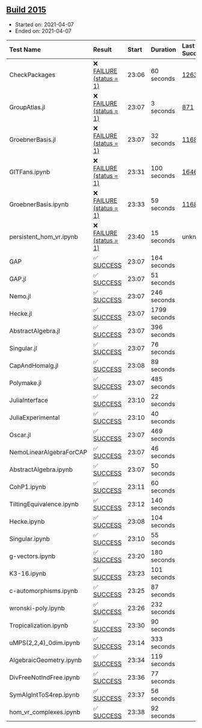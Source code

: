 ## [Build 2015](https://oscarci.mathematik.uni-kl.de/job/oscar-stable/2015/)

* Started on: 2021-04-07
* Ended on: 2021-04-07

| Test Name    | Result | Start | Duration | Last Success | First Failure |
|:-------------|:-------|:------|:---------|:-------------|:--------------|
| CheckPackages | ❌ [FAILURE (status = 1)](https://oscarci.mathematik.uni-kl.de/job/oscar-stable/2015/artifact/logs/build-2015/CheckPackages.log) | 23:06 | 60 seconds | [1263](https://oscarci.mathematik.uni-kl.de/job/oscar-stable/1263/) | [1264](https://oscarci.mathematik.uni-kl.de/job/oscar-stable/1264/) |
| GroupAtlas.jl | ❌ [FAILURE (status = 1)](https://oscarci.mathematik.uni-kl.de/job/oscar-stable/2015/artifact/logs/build-2015/GroupAtlas.jl.log) | 23:07 | 3 seconds | [871](https://oscarci.mathematik.uni-kl.de/job/oscar-stable/871/) | [872](https://oscarci.mathematik.uni-kl.de/job/oscar-stable/872/) |
| GroebnerBasis.jl | ❌ [FAILURE (status = 1)](https://oscarci.mathematik.uni-kl.de/job/oscar-stable/2015/artifact/logs/build-2015/GroebnerBasis.jl.log) | 23:07 | 32 seconds | [1168](https://oscarci.mathematik.uni-kl.de/job/oscar-stable/1168/) | [1169](https://oscarci.mathematik.uni-kl.de/job/oscar-stable/1169/) |
| GITFans.ipynb | ❌ [FAILURE (status = 1)](https://oscarci.mathematik.uni-kl.de/job/oscar-stable/2015/artifact/logs/build-2015/GITFans.ipynb.log) | 23:31 | 100 seconds | [1646](https://oscarci.mathematik.uni-kl.de/job/oscar-stable/1646/) | [1647](https://oscarci.mathematik.uni-kl.de/job/oscar-stable/1647/) |
| GroebnerBasis.ipynb | ❌ [FAILURE (status = 1)](https://oscarci.mathematik.uni-kl.de/job/oscar-stable/2015/artifact/logs/build-2015/GroebnerBasis.ipynb.log) | 23:33 | 59 seconds | [1168](https://oscarci.mathematik.uni-kl.de/job/oscar-stable/1168/) | [1169](https://oscarci.mathematik.uni-kl.de/job/oscar-stable/1169/) |
| persistent_hom_vr.ipynb | ❌ [FAILURE (status = 1)](https://oscarci.mathematik.uni-kl.de/job/oscar-stable/2015/artifact/logs/build-2015/persistent_hom_vr.ipynb.log) | 23:40 | 15 seconds | unknown | unknown |
| GAP | ✅ [SUCCESS](https://oscarci.mathematik.uni-kl.de/job/oscar-stable/2015/artifact/logs/build-2015/GAP.log) | 23:07 | 164 seconds |  |  |
| GAP.jl | ✅ [SUCCESS](https://oscarci.mathematik.uni-kl.de/job/oscar-stable/2015/artifact/logs/build-2015/GAP.jl.log) | 23:07 | 51 seconds |  |  |
| Nemo.jl | ✅ [SUCCESS](https://oscarci.mathematik.uni-kl.de/job/oscar-stable/2015/artifact/logs/build-2015/Nemo.jl.log) | 23:07 | 246 seconds |  |  |
| Hecke.jl | ✅ [SUCCESS](https://oscarci.mathematik.uni-kl.de/job/oscar-stable/2015/artifact/logs/build-2015/Hecke.jl.log) | 23:07 | 1799 seconds |  |  |
| AbstractAlgebra.jl | ✅ [SUCCESS](https://oscarci.mathematik.uni-kl.de/job/oscar-stable/2015/artifact/logs/build-2015/AbstractAlgebra.jl.log) | 23:07 | 396 seconds |  |  |
| Singular.jl | ✅ [SUCCESS](https://oscarci.mathematik.uni-kl.de/job/oscar-stable/2015/artifact/logs/build-2015/Singular.jl.log) | 23:07 | 76 seconds |  |  |
| CapAndHomalg.jl | ✅ [SUCCESS](https://oscarci.mathematik.uni-kl.de/job/oscar-stable/2015/artifact/logs/build-2015/CapAndHomalg.jl.log) | 23:08 | 89 seconds |  |  |
| Polymake.jl | ✅ [SUCCESS](https://oscarci.mathematik.uni-kl.de/job/oscar-stable/2015/artifact/logs/build-2015/Polymake.jl.log) | 23:07 | 485 seconds |  |  |
| JuliaInterface | ✅ [SUCCESS](https://oscarci.mathematik.uni-kl.de/job/oscar-stable/2015/artifact/logs/build-2015/JuliaInterface.log) | 23:10 | 22 seconds |  |  |
| JuliaExperimental | ✅ [SUCCESS](https://oscarci.mathematik.uni-kl.de/job/oscar-stable/2015/artifact/logs/build-2015/JuliaExperimental.log) | 23:10 | 40 seconds |  |  |
| Oscar.jl | ✅ [SUCCESS](https://oscarci.mathematik.uni-kl.de/job/oscar-stable/2015/artifact/logs/build-2015/Oscar.jl.log) | 23:07 | 469 seconds |  |  |
| NemoLinearAlgebraForCAP | ✅ [SUCCESS](https://oscarci.mathematik.uni-kl.de/job/oscar-stable/2015/artifact/logs/build-2015/NemoLinearAlgebraForCAP.log) | 23:07 | 46 seconds |  |  |
| AbstractAlgebra.ipynb | ✅ [SUCCESS](https://oscarci.mathematik.uni-kl.de/job/oscar-stable/2015/artifact/logs/build-2015/AbstractAlgebra.ipynb.log) | 23:07 | 50 seconds |  |  |
| CohP1.ipynb | ✅ [SUCCESS](https://oscarci.mathematik.uni-kl.de/job/oscar-stable/2015/artifact/logs/build-2015/CohP1.ipynb.log) | 23:11 | 60 seconds |  |  |
| TiltingEquivalence.ipynb | ✅ [SUCCESS](https://oscarci.mathematik.uni-kl.de/job/oscar-stable/2015/artifact/logs/build-2015/TiltingEquivalence.ipynb.log) | 23:12 | 140 seconds |  |  |
| Hecke.ipynb | ✅ [SUCCESS](https://oscarci.mathematik.uni-kl.de/job/oscar-stable/2015/artifact/logs/build-2015/Hecke.ipynb.log) | 23:08 | 104 seconds |  |  |
| Singular.ipynb | ✅ [SUCCESS](https://oscarci.mathematik.uni-kl.de/job/oscar-stable/2015/artifact/logs/build-2015/Singular.ipynb.log) | 23:10 | 55 seconds |  |  |
| g-vectors.ipynb | ✅ [SUCCESS](https://oscarci.mathematik.uni-kl.de/job/oscar-stable/2015/artifact/logs/build-2015/g-vectors.ipynb.log) | 23:20 | 180 seconds |  |  |
| K3-16.ipynb | ✅ [SUCCESS](https://oscarci.mathematik.uni-kl.de/job/oscar-stable/2015/artifact/logs/build-2015/K3-16.ipynb.log) | 23:23 | 101 seconds |  |  |
| c-automorphisms.ipynb | ✅ [SUCCESS](https://oscarci.mathematik.uni-kl.de/job/oscar-stable/2015/artifact/logs/build-2015/c-automorphisms.ipynb.log) | 23:25 | 87 seconds |  |  |
| wronski-poly.ipynb | ✅ [SUCCESS](https://oscarci.mathematik.uni-kl.de/job/oscar-stable/2015/artifact/logs/build-2015/wronski-poly.ipynb.log) | 23:26 | 232 seconds |  |  |
| Tropicalization.ipynb | ✅ [SUCCESS](https://oscarci.mathematik.uni-kl.de/job/oscar-stable/2015/artifact/logs/build-2015/Tropicalization.ipynb.log) | 23:30 | 90 seconds |  |  |
| uMPS(2,2,4)_0dim.ipynb | ✅ [SUCCESS](https://oscarci.mathematik.uni-kl.de/job/oscar-stable/2015/artifact/logs/build-2015/uMPS-2-2-4-_0dim.ipynb.log) | 23:14 | 333 seconds |  |  |
| AlgebraicGeometry.ipynb | ✅ [SUCCESS](https://oscarci.mathematik.uni-kl.de/job/oscar-stable/2015/artifact/logs/build-2015/AlgebraicGeometry.ipynb.log) | 23:34 | 119 seconds |  |  |
| DivFreeNotIndFree.ipynb | ✅ [SUCCESS](https://oscarci.mathematik.uni-kl.de/job/oscar-stable/2015/artifact/logs/build-2015/DivFreeNotIndFree.ipynb.log) | 23:36 | 77 seconds |  |  |
| SymAlgIntToS4rep.ipynb | ✅ [SUCCESS](https://oscarci.mathematik.uni-kl.de/job/oscar-stable/2015/artifact/logs/build-2015/SymAlgIntToS4rep.ipynb.log) | 23:37 | 56 seconds |  |  |
| hom_vr_complexes.ipynb | ✅ [SUCCESS](https://oscarci.mathematik.uni-kl.de/job/oscar-stable/2015/artifact/logs/build-2015/hom_vr_complexes.ipynb.log) | 23:38 | 92 seconds |  |  |
